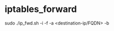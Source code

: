 # iptables_forward


sudo ./ip_fwd.sh -i <eth-interface> -f <proxy-host-port> -a <destination-ip/FQDN> -b <port>
